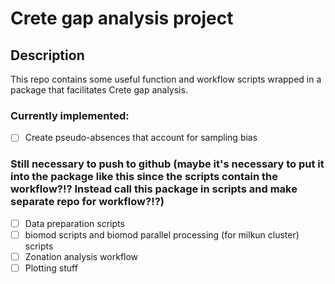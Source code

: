 # Crete gap analysis project
## Description
This repo contains some useful function and workflow scripts wrapped in a package that facilitates Crete gap analysis.

### Currently implemented:
- [ ] Create pseudo-absences that account for sampling bias

### Still necessary to push to github (maybe it's necessary to put it into the package like this since the scripts contain the workflow?!? Instead call this package in scripts and make separate repo for workflow?!?)
- [ ] Data preparation scripts
- [ ] biomod scripts and biomod parallel processing (for milkun cluster) scripts
- [ ] Zonation analysis workflow
- [ ] Plotting stuff 